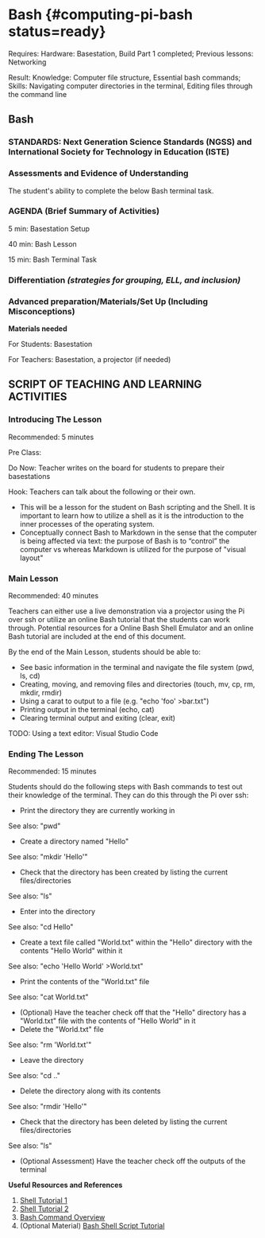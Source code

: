 # Bash {#computing-pi-bash status=ready}

<div class='requirements' markdown='1'>

Requires: Hardware: Basestation, Build Part 1 completed; Previous lessons: Networking

Result: Knowledge: Computer file structure, Essential bash commands; Skills: Navigating computer directories in the terminal, Editing files through the command line

</div>

## Bash


### STANDARDS: Next Generation Science Standards (NGSS) and International Society for Technology in Education (ISTE)



### Assessments and Evidence of Understanding

The student's ability to complete the below Bash terminal task.

### AGENDA (Brief Summary of Activities)

5 min: Basestation Setup

40 min: Bash Lesson

15 min: Bash Terminal Task

### Differentiation _(strategies for grouping, ELL, and inclusion)_


### Advanced preparation/Materials/Set Up (Including Misconceptions)

**Materials needed**

For Students: Basestation 

For Teachers: Basestation, a projector (if needed) 

## SCRIPT OF TEACHING AND LEARNING ACTIVITIES


### Introducing The Lesson

Recommended: 5 minutes

Pre Class:

Do Now: Teacher writes on the board for students to prepare their basestations

Hook: Teachers can talk about the following or their own.

-  This will be a lesson for the student on Bash scripting and the Shell. It is important to learn how to utilize a shell as it is the introduction to the inner processes of the operating system.
- Conceptually connect Bash to Markdown in the sense that the computer is being affected via text: the purpose of Bash is to “control” the computer vs whereas Markdown is utilized for the purpose of "visual layout"

### Main Lesson

Recommended: 40 minutes

Teachers can either use a live demonstration via a projector using the Pi over ssh or utilize an online Bash tutorial that the students can work through. Potential resources for a Online Bash Shell Emulator and an online Bash tutorial are included at the end of this document.

By the end of the Main Lesson, students should be able to:

-  See basic information in the terminal and navigate the file system (pwd, ls, cd)
-  Creating, moving, and removing files and directories (touch, mv, cp, rm, mkdir, rmdir)
-  Using a carat to output to a file (e.g. "echo 'foo' >bar.txt")
- Printing output in the terminal (echo, cat)
-  Clearing terminal output and exiting (clear, exit)

TODO: Using a text editor: Visual Studio Code

### Ending The Lesson

Recommended: 15 minutes

Students should do the following steps with Bash commands to test out their knowledge of the terminal. They can do this through the Pi over ssh:

-  Print the directory they are currently working in 

See also: "pwd"

-  Create a directory named "Hello"

See also: "mkdir 'Hello'"

-  Check that the directory has been created by listing the current files/directories

See also: "ls"

-  Enter into the directory 

See also: "cd Hello"

-  Create a text file called "World.txt" within the "Hello" directory with the contents "Hello World" within it

See also: "echo 'Hello World' >World.txt"

-  Print the contents of the "World.txt" file

See also: "cat World.txt"

-  (Optional) Have the teacher check off that the "Hello" directory has a "World.txt" file with the contents of "Hello World" in it
-  Delete the "World.txt" file

See also: "rm 'World.txt'"

-  Leave the directory

See also: "cd .."

-  Delete the directory along with its contents

See also: "rmdir 'Hello'"

-  Check that the directory has been deleted by listing the current files/directories

See also: "ls"

-  (Optional Assessment) Have the teacher check off the outputs of the terminal

**Useful Resources and References**

1. [Shell Tutorial 1](https://www.youtube.com/watch?v=cBokz0LTizk)
2. [Shell Tutorial 2](http://linuxcommand.org/lc3_learning_the_shell.php)
3. [Bash Command Overview](https://www.educative.io/blog/bash-shell-command-cheat-sheet)
4. (Optional Material) [Bash Shell Script Tutorial](https://www.youtube.com/watch?v=F-gskSl4pwQ)

